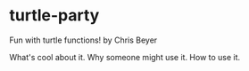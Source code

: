 # turtle-party
Fun with turtle functions!
by Chris Beyer

What's cool about it. Why someone might use it. How to use it.
